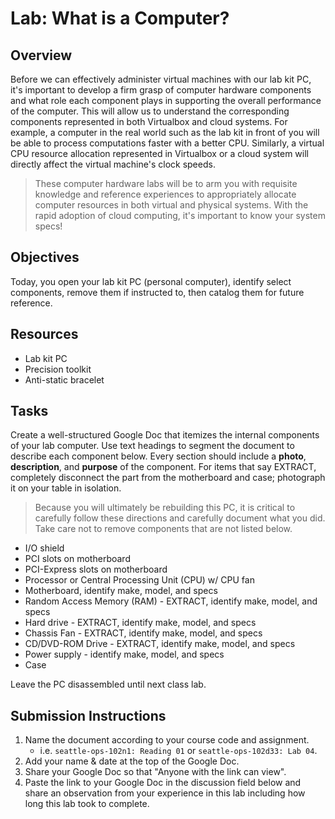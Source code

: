 # Lab: What is a Computer?

## Overview

Before we can effectively administer virtual machines with our lab kit PC, it's important to develop a firm grasp of computer hardware components and what role each component plays in supporting the overall performance of the computer. This will allow us to understand the corresponding components represented in both Virtualbox and cloud systems. For example, a computer in the real world such as the lab kit in front of you will be able to process computations faster with a better CPU. Similarly, a virtual CPU resource allocation represented in Virtualbox or a cloud system will directly affect the virtual machine's clock speeds.

> These computer hardware labs will be to arm you with requisite knowledge and reference experiences to appropriately allocate computer resources in both virtual and physical systems. With the rapid adoption of cloud computing, it's important to know your system specs! 

## Objectives

Today, you open your lab kit PC (personal computer), identify select components, remove them if instructed to, then catalog them for future reference.

## Resources

- Lab kit PC
- Precision toolkit
- Anti-static bracelet

## Tasks

Create a well-structured Google Doc that itemizes the internal components of your lab computer. Use text headings to segment the document to describe each component below. Every section should include a **photo**, **description**, and **purpose** of the component. For items that say EXTRACT, completely disconnect the part from the motherboard and case; photograph it on your table in isolation.

> Because you will ultimately be rebuilding this PC, it is critical to carefully follow these directions and carefully document what you did. Take care not to remove components that are not listed below.

- I/O shield
- PCI slots on motherboard
- PCI-Express slots on motherboard
- Processor or Central Processing Unit (CPU) w/ CPU fan
- Motherboard, identify make, model, and specs
- Random Access Memory (RAM) - EXTRACT, identify make, model, and specs
- Hard drive - EXTRACT, identify make, model, and specs
- Chassis Fan - EXTRACT, identify make, model, and specs
- CD/DVD-ROM Drive - EXTRACT, identify make, model, and specs
- Power supply - identify make, model, and specs
- Case

Leave the PC disassembled until next class lab.

## Submission Instructions

1. Name the document according to your course code and assignment.
   - i.e. `seattle-ops-102n1: Reading 01` or `seattle-ops-102d33: Lab 04`.
1. Add your name & date at the top of the Google Doc.
1. Share your Google Doc so that "Anyone with the link can view".
1. Paste the link to your Google Doc in the discussion field below and share an observation from your experience in this lab including how long this lab took to complete.
